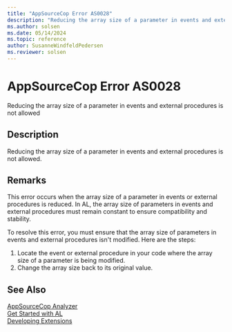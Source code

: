 ```yaml
---
title: "AppSourceCop Error AS0028"
description: "Reducing the array size of a parameter in events and external procedures is not allowed."
ms.author: solsen
ms.date: 05/14/2024
ms.topic: reference
author: SusanneWindfeldPedersen
ms.reviewer: solsen
---
```

[//]: # (START>DO_NOT_EDIT)
[//]: # (IMPORTANT:Do not edit any of the content between here and the END>DO_NOT_EDIT.)
[//]: # (Any modifications should be made in the .xml files in the ModernDev repo.)
# AppSourceCop Error AS0028
Reducing the array size of a parameter in events and external procedures is not allowed

## Description
Reducing the array size of a parameter in events and external procedures is not allowed.

[//]: # (IMPORTANT: END>DO_NOT_EDIT)

## Remarks

This error occurs when the array size of a parameter in events or external procedures is reduced. In AL, the array size of parameters in events and external procedures must remain constant to ensure compatibility and stability.

To resolve this error, you must ensure that the array size of parameters in events and external procedures isn't modified. Here are the steps:

1. Locate the event or external procedure in your code where the array size of a parameter is being modified.
2. Change the array size back to its original value.

## See Also  
[AppSourceCop Analyzer](appsourcecop.md)  
[Get Started with AL](../devenv-get-started.md)  
[Developing Extensions](../devenv-dev-overview.md)  
